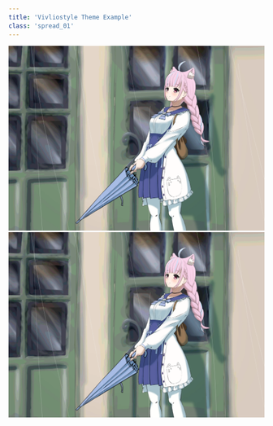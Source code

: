 ```yaml
---
title: 'Vivliostyle Theme Example'
class: 'spread_01'
---
```


![](assets/99637878_p0.webp)
![](assets/99637878_p0.webp)
